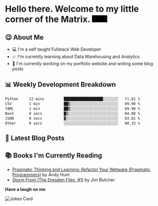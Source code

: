 # Hello there. Welcome to my little corner of the Matrix. <img src="./images/matrix.gif" width="50px">

## :wink: About Me
- :computer: I'm a self taught Fullstack Web Developer
- :chart_with_upwards_trend: I'm currently learning about Data Warehousing and Analytics
- :bookmark_tabs: I'm currently working on my portfolio website and writing some blog posts

## :bar_chart: Weekly Development Breakdown
<!--START_SECTION:waka-->

```text
Python     12 mins         ██████████████████░░░░░░░   71.81 %
CSV        1 min           ██▒░░░░░░░░░░░░░░░░░░░░░░   09.99 %
YAML       1 min           ██▒░░░░░░░░░░░░░░░░░░░░░░   09.90 %
Bash       0 secs          █▒░░░░░░░░░░░░░░░░░░░░░░░   04.88 %
JSON       0 secs          ▓░░░░░░░░░░░░░░░░░░░░░░░░   03.01 %
Other      0 secs          ░░░░░░░░░░░░░░░░░░░░░░░░░   00.33 %
```

<!--END_SECTION:waka-->

## :memo: Latest Blog Posts
<!-- BLOG-POST-LIST:START -->
<!-- BLOG-POST-LIST:END -->

## :books: Books I'm Currently Reading
<!-- GOODREADS-LIST:START -->
- [Pragmatic Thinking and Learning: Refactor Your Wetware (Pragmatic Programmers)](https://www.goodreads.com/review/show/4445756231?utm_medium=api&utm_source=rss) by Andy Hunt
- [Storm Front (The Dresden Files, #1)](https://www.goodreads.com/review/show/4707561394?utm_medium=api&utm_source=rss) by Jim Butcher
<!-- GOODREADS-LIST:END -->

**Have a laugh on me**

<img src="https://readme-jokes.vercel.app/api" alt="Jokes Card" />